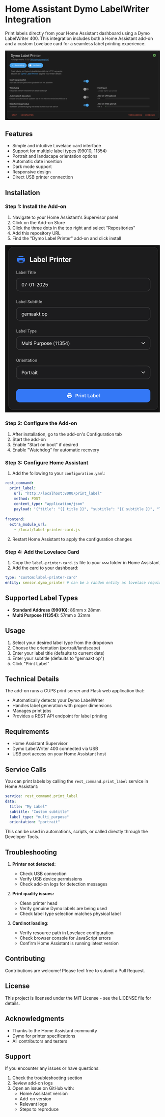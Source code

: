 # Home Assistant Dymo LabelWriter Integration

Print labels directly from your Home Assistant dashboard using a Dymo LabelWriter 400. This integration includes both a Home Assistant add-on and a custom Lovelace card for a seamless label printing experience.

![Add-on installation](img/1.png)

## Features

- Simple and intuitive Lovelace card interface
- Support for multiple label types (99010, 11354)
- Portrait and landscape orientation options
- Automatic date insertion
- Dark mode support
- Responsive design
- Direct USB printer connection

## Installation

### Step 1: Install the Add-on

1. Navigate to your Home Assistant's Supervisor panel
2. Click on the Add-on Store
3. Click the three dots in the top right and select "Repositories"
4. Add this repository URL
5. Find the "Dymo Label Printer" add-on and click install

![Lovelace card](img/2.png)

### Step 2: Configure the Add-on

1. After installation, go to the add-on's Configuration tab
2. Start the add-on
3. Enable "Start on boot" if desired
4. Enable "Watchdog" for automatic recovery

### Step 3: Configure Home Assistant

1. Add the following to your `configuration.yaml`:
```yaml
rest_command:
  print_label:
    url: "http://localhost:8000/print_label"
    method: POST
    content_type: "application/json"
    payload: '{"title": "{{ title }}", "subtitle": "{{ subtitle }}", "label_type": "{{ label_type }}", "orientation": "{{ orientation }}"}'

frontend:
  extra_module_url:
    - /local/label-printer-card.js
```

2. Restart Home Assistant to apply the configuration changes

### Step 4: Add the Lovelace Card

1. Copy the `label-printer-card.js` file to your `www` folder in Home Assistant
2. Add the card to your dashboard:
```yaml
type: 'custom:label-printer-card'
entity: sensor.dymo_printer # can be a random entity as lovelace requires this
```

## Supported Label Types

- **Standard Address (99010)**: 89mm x 28mm
- **Multi Purpose (11354)**: 57mm x 32mm

## Usage

1. Select your desired label type from the dropdown
2. Choose the orientation (portrait/landscape)
3. Enter your label title (defaults to current date)
4. Enter your subtitle (defaults to "gemaakt op")
5. Click "Print Label"

## Technical Details

The add-on runs a CUPS print server and Flask web application that:
- Automatically detects your Dymo LabelWriter
- Handles label generation with proper dimensions
- Manages print jobs
- Provides a REST API endpoint for label printing

## Requirements

- Home Assistant Supervisor
- Dymo LabelWriter 400 connected via USB
- USB port access on your Home Assistant host

## Service Calls

You can print labels by calling the `rest_command.print_label` service in Home Assistant:

```yaml
service: rest_command.print_label
data:
  title: "My Label"
  subtitle: "Custom subtitle"
  label_type: "multi_purpose"
  orientation: "portrait"
```

This can be used in automations, scripts, or called directly through the Developer Tools.

## Troubleshooting

1. **Printer not detected:**
    - Check USB connection
    - Verify USB device permissions
    - Check add-on logs for detection messages

2. **Print quality issues:**
    - Clean printer head
    - Verify genuine Dymo labels are being used
    - Check label type selection matches physical label

3. **Card not loading:**
    - Verify resource path in Lovelace configuration
    - Check browser console for JavaScript errors
    - Confirm Home Assistant is running latest version

## Contributing

Contributions are welcome! Please feel free to submit a Pull Request.

## License

This project is licensed under the MIT License - see the LICENSE file for details.

## Acknowledgments

- Thanks to the Home Assistant community
- Dymo for printer specifications
- All contributors and testers

## Support

If you encounter any issues or have questions:
1. Check the troubleshooting section
2. Review add-on logs
3. Open an issue on GitHub with:
    - Home Assistant version
    - Add-on version
    - Relevant logs
    - Steps to reproduce